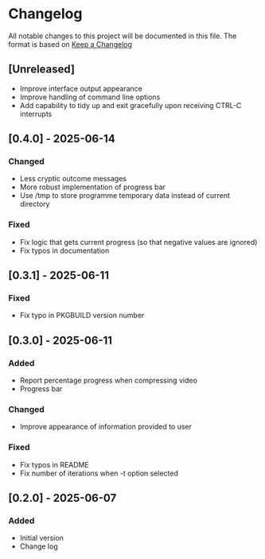 # Changelog

All notable changes to this project will be documented in this file.
The format is based on [Keep a Changelog](https://keepachangelog.com/en/1.0.0/)

## [Unreleased]

- Improve interface output appearance
- Improve handling of command line options
- Add capability to tidy up and exit gracefully upon receiving CTRL-C interrupts

## [0.4.0] - 2025-06-14

### Changed

- Less cryptic outcome messages
- More robust implementation of progress bar
- Use /tmp to store programme temporary data instead of current directory

### Fixed

- Fix logic that gets current progress (so that negative values are ignored)
- Fix typos in documentation


## [0.3.1] - 2025-06-11

### Fixed

- Fix typo in PKGBUILD version number

## [0.3.0] - 2025-06-11

### Added

- Report percentage progress when compressing video
- Progress bar

### Changed

- Improve appearance of information provided to user

### Fixed

- Fix typos in README
- Fix number of iterations when -t option selected

## [0.2.0] - 2025-06-07

### Added

- Initial version
- Change log
